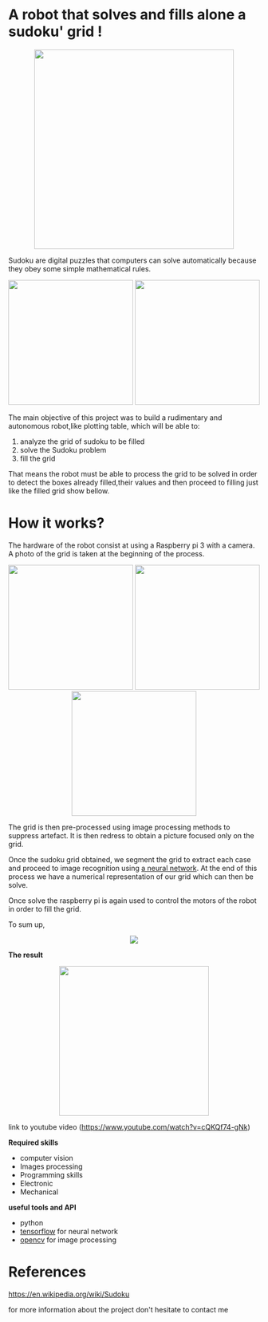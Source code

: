 # A robot that solves and fills alone a sudoku' grid !
<p align="center">
<img src="https://github.com/Sanahm/Sudoku-robot/blob/master/Ressources/Rapport%20final/pp.jpg" width="400" height="400"/>
</p>

Sudoku are digital puzzles that computers can solve automatically because they obey some simple mathematical rules.
<p align="center">
<img src="https://upload.wikimedia.org/wikipedia/commons/f/ff/Sudoku-by-L2G-20050714.svg" width="250" height="250"/>
<img src="https://upload.wikimedia.org/wikipedia/commons/3/31/Sudoku-by-L2G-20050714_solution.svg" width="250" height="250"/>
</p>
The main objective of this project was to build a rudimentary and autonomous robot,like plotting table, which will be able to:

1. analyze the grid of sudoku to be filled
2. solve the Sudoku problem
3. fill the grid

That means the robot must be able to process the grid to be solved in order to detect the boxes already filled,their values and then proceed to filling just like the filled grid show bellow.

# How it works?

The hardware of the robot consist at using  a Raspberry pi 3 with a camera. A photo of the grid is taken at the beginning of the process.
<p align="center">
<img src="https://github.com/Sanahm/Sudoku-robot/blob/master/Ressources/Rapport%20final/b2.PNG" width="250" height="250"/>
<img src="https://github.com/Sanahm/Sudoku-robot/blob/master/Ressources/Rapport%20final/b4.PNG" width="250" height="250"/>
<img src="https://github.com/Sanahm/Sudoku-robot/blob/master/Ressources/Rapport%20final/b8.PNG" width="250" height="250"/>
</p>

The grid is then pre-processed using image processing methods to suppress artefact. It is then redress to obtain a picture focused only on the grid.

Once the sudoku grid obtained, we segment the grid to extract each case and proceed to image recognition using [a neural network](https://en.wikipedia.org/wiki/Artificial_neural_network). At the end of this process we have a numerical representation of our grid which can then be solve.

Once solve the raspberry pi is again used to control the motors of the robot in order to fill the grid. 

To sum up,
<p align="center">
<img src="https://github.com/Sanahm/Sudoku-robot/blob/master/Ressources/Rapport%20final/reco.PNG" />
</p>

**The result**
<p align="center">
<img src="https://media.giphy.com/media/xUOrw6IZKuRlDwsteE/200.gif" width="300" height="300"/>
</p>

link to youtube video (https://www.youtube.com/watch?v=cQKQf74-gNk)

**Required skills**

- computer vision
- Images processing
- Programming skills
- Electronic
- Mechanical

**useful tools and API**

- python
- [tensorflow](tensorflow.org) for neural network
- [opencv](http://opencv.org/) for image processing

# References

https://en.wikipedia.org/wiki/Sudoku

for more information about the project don't hesitate to contact me
